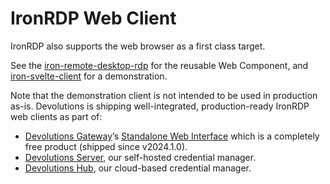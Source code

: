 # IronRDP Web Client

IronRDP also supports the web browser as a first class target.

See the [iron-remote-desktop-rdp](./iron-remote-desktop-rdp) for the reusable Web Component, and [iron-svelte-client](./iron-svelte-client) for a demonstration.

Note that the demonstration client is not intended to be used in production as-is.
Devolutions is shipping well-integrated, production-ready IronRDP web clients as part of:

- [Devolutions Gateway](https://github.com/Devolutions/devolutions-gateway/)’s [Standalone Web Interface](https://github.com/Devolutions/devolutions-gateway/tree/master/webapp) which is a completely free product (shipped since v2024.1.0).
- [Devolutions Server](https://devolutions.net/server/), our self-hosted credential manager.
- [Devolutions Hub](https://devolutions.net/password-hub/), our cloud-based credential manager.
